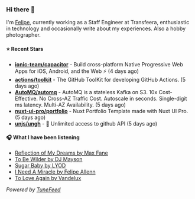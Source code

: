 ### Hi there 👋

I'm [Felipe](https://felipevm.com), currently working as a Staff Engineer at Transfeera, enthusiastic in technology and occasionally write about my experiences. Also a hobby photographer.

#### ⭐ Recent Stars
- **[ionic-team/capacitor](https://github.com/ionic-team/capacitor)** - Build cross-platform Native Progressive Web Apps for iOS, Android, and the Web ⚡️ (4 days ago)
- **[actions/toolkit](https://github.com/actions/toolkit)** - The GitHub ToolKit for developing GitHub Actions. (5 days ago)
- **[AutoMQ/automq](https://github.com/AutoMQ/automq)** - AutoMQ is a stateless Kafka on S3. 10x Cost-Effective. No Cross-AZ Traffic Cost. Autoscale in seconds. Single-digit ms latency. Multi-AZ Availability. (5 days ago)
- **[nuxt-ui-pro/portfolio](https://github.com/nuxt-ui-pro/portfolio)** - Nuxt Portfolio Template made with Nuxt UI Pro. (5 days ago)
- **[unjs/ungh](https://github.com/unjs/ungh)** - 🐙 Unlimited access to github API (5 days ago)

#### 🎧 What I have been listening
- [Reflection of My Dreams by Max Fane](https://open.spotify.com/track/5CWfxIAlJTuINAPQTbLTRQ)
- [To Be Wilder by DJ Mayson](https://open.spotify.com/track/6CnrRpDcdk6Laccdqga93L)
- [Sugar Baby by LYOD](https://open.spotify.com/track/7KbMwFNvNvxWjBJABrnWfw)
- [I Need A Miracle by Felipe Allenn](https://open.spotify.com/track/7Ka5Z0u0tnqFw7IG31EEHy)
- [To Love Again by Vandelux](https://open.spotify.com/track/0AMxTwFGNkHkvaXYiLXOV7)

_Powered by [TuneFeed](https://tunefeed.app?ref=github.com)_
